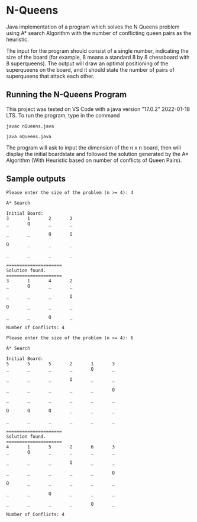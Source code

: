 
# N-Queens

Java implementation of a program which solves the N Queens problem using  A* search Algorithm with the number of conflicting queen pairs as the heuristic.

The input for the program should consist of a single number, indicating the size of the board (for example, 8 means a standard 8 by 8 chessboard with 8 superqueens). The output will draw an optimal positioning of the superqueens on the board, and it should state the number of pairs of superqueens that attack each other.

## Running the N-Queens Program

This project was tested on VS Code with a java version "17.0.2" 2022-01-18 LTS. To run the program, type in
the command

```
javac nQueens.java

java nQueens.java
```

The program will ask to input the dimension of the n x n board, then will display the
initial boardstate and followed the solution generated by the A* Algorithm
(With Heuristic based on number of conflicts of Queen Pairs).

## Sample outputs
```
Please enter the size of the problem (n >= 4): 4

A* Search      

Initial Board: 
3       1       2       2
_       Q       _       _

_       _       Q       Q

Q       _       _       _

_       _       _       _

=====================
Solution found.
=====================
3       1       4       2
_       Q       _       _

_       _       _       Q

Q       _       _       _

_       _       Q       _

Number of Conflicts: 4
```

```
Please enter the size of the problem (n >= 4): 6

A* Search

Initial Board: 
5       5       5       2       1       3
_       _       _       _       Q       _

_       _       _       Q       _       _

_       _       _       _       _       Q

_       _       _       _       _       _

Q       Q       Q       _       _       _

_       _       _       _       _       _

=====================
Solution found.
=====================
4       1       5       2       6       3
_       Q       _       _       _       _

_       _       _       Q       _       _

_       _       _       _       _       Q

Q       _       _       _       _       _

_       _       Q       _       _       _

_       _       _       _       Q       _

Number of Conflicts: 4
```

